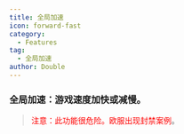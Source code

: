 ```yaml
---
title: 全局加速
icon: forward-fast
category:
  - Features
tag:
  - 全局加速
author: Double
---
```


### 全局加速：游戏速度加快或减慢。
><span style="color:red;">注意：此功能很危险。欧服出现封禁案例</span>。

